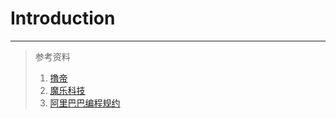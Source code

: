 # Introduction

---

> 参考资料
> 
> 1. [撸帝](https://github.com/funtl)
> 2. [魔乐科技](http://www.mldn.cn/)
> 3. [阿里巴巴编程规约](https://github.com/alibaba/p3c/)
